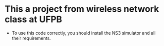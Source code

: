 # This a project from wireless network class at UFPB

* To use this code correctly, you should install the NS3 simulator and all their requirements.